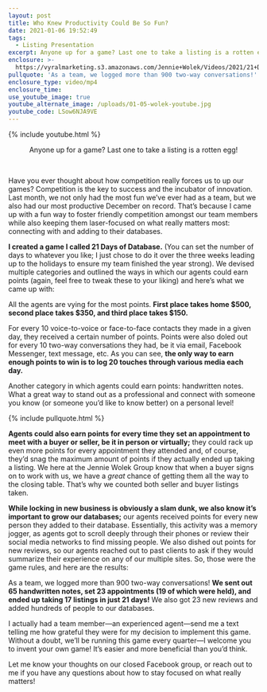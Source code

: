 ```yaml
---
layout: post
title: Who Knew Productivity Could Be So Fun?
date: 2021-01-06 19:52:49
tags:
  - Listing Presentation
excerpt: Anyone up for a game? Last one to take a listing is a rotten egg!
enclosure: >-
  https://vyralmarketing.s3.amazonaws.com/Jennie+Wolek/Videos/2021/21+Days+of+Database_+A+Fun%2C+Productive+Game+for+Your+Team.mp4
pullquote: 'As a team, we logged more than 900 two-way conversations!'
enclosure_type: video/mp4
enclosure_time:
use_youtube_image: true
youtube_alternate_image: /uploads/01-05-wolek-youtube.jpg
youtube_code: LSow6NJA9VE
---
```


{% include youtube.html %}

<center>Anyone up for a game? Last one to take a listing is a rotten egg!</center>

&nbsp;

Have you ever thought about how competition really forces us to up our games? Competition is the key to success and the incubator of innovation. Last month, we not only had the most fun we’ve ever had as a team, but we also had our most productive December on record. That’s because I came up with a fun way to foster friendly competition amongst our team members while also keeping them laser-focused on what really matters most: connecting with and adding to their databases.&nbsp;

**I created a game I called 21 Days of Database.** (You can set the number of days to whatever you like; I just chose to do it over the three weeks leading up to the holidays to ensure my team finished the year strong). We devised multiple categories and outlined the ways in which our agents could earn points (again, feel free to tweak these to your liking) and here’s what we came up with:&nbsp;

All the agents are vying for the most points. **First place takes home $500, second place takes $350, and third place takes $150.&nbsp;**

For every 10 voice-to-voice or face-to-face contacts they made in a given day, they received a certain number of points. Points were also doled out for every 10 two-way conversations they had, be it via email, Facebook Messenger, text message, etc. As you can see, **the only way to earn enough points to win is to log 20 touches through various media each day.&nbsp;**

Another category in which agents could earn points: handwritten notes. What a great way to stand out as a professional and connect with someone you know (or someone you’d like to know better) on a personal level\!

{% include pullquote.html %}

**Agents could also earn points for every time they set an appointment to meet with a buyer or seller, be it in person or virtually;** they could rack up even more points for every appointment they attended and, of course, they’d snag the maximum amount of points if they actually ended up taking a listing. We here at the Jennie Wolek Group know that when a buyer signs on to work with us, we have a *great* chance of getting them all the way to the closing table. That’s why we counted both seller and buyer listings taken.&nbsp;

**While locking in new business is obviously a slam dunk, we also know it’s important to grow our databases;** our agents received points for every new person they added to their database. Essentially, this activity was a memory jogger, as agents got to scroll deeply through their phones or review their social media networks to find missing people. We also dished out points for new reviews, so our agents reached out to past clients to ask if they would summarize their experience on any of our multiple sites. So, those were the game rules, and here are the results:&nbsp;

As a team, we logged more than 900 two-way conversations\! **We sent out 65 handwritten notes, set 23 appointments (19 of which were held), and ended up taking 17 listings in just 21 days\!** We also got 23 new reviews and added hundreds of people to our databases.&nbsp;

I actually had a team member—an experienced agent—send me a text telling me how grateful they were for my decision to implement this game. Without a doubt, we’ll be running this game every quarter—I welcome you to invent your own game\! It’s easier and more beneficial than you’d think.&nbsp;

Let me know your thoughts on our closed Facebook group, or reach out to me if you have any questions about how to stay focused on what really matters\!
